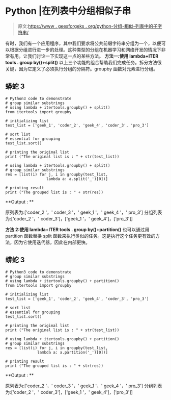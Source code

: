# Python |在列表中分组相似子串

> 原文:[https://www . geesforgeks . org/python-分组-相似-列表中的子字符串/](https://www.geeksforgeeks.org/python-grouping-similar-substrings-in-list/)

有时，我们有一个应用程序，其中我们要求将公共前缀字符串分组为一个，以便可以根据分组进行进一步的处理。这种类型的分组在机器学习和网络开发的情况下非常有用。让我们讨论一下实现这一点的某些方法。
**方法一:使用 lambda+ITER tools . group by()+split()**
以上三个功能的组合帮助我们完成任务。拆分方法很关键，因为它定义了必须执行分组的分隔符。groupby 函数对元素进行分组。

## 蟒蛇 3

```
# Python3 code to demonstrate
# group similar substrings
# using lambda + itertools.groupby() + split()
from itertools import groupby

# initializing list
test_list = ['geek_1', 'coder_2', 'geek_4', 'coder_3', 'pro_3']

# sort list
# essential for grouping
test_list.sort()

# printing the original list
print ("The original list is : " + str(test_list))

# using lambda + itertools.groupby() + split()
# group similar substrings
res = [list(i) for j, i in groupby(test_list,
                  lambda a: a.split('_')[0])]

# printing result
print ("The grouped list is : " + str(res))
```

**Output : **

原列表为:['coder_2 '，' coder_3 '，' geek_1 '，' geek_4 '，' pro_3']
分组列表为:['coder_2 '，' coder_3']，['geek_1 '，' geek_4']，['pro_3']]

**方法 2:使用 lambda+ITER tools . group by()+partition()**
也可以通过用 partition 函数替换 split 函数来执行类似的任务。这是执行这个任务更有效的方法，因为它使用迭代器，因此在内部更快。

## 蟒蛇 3

```
# Python3 code to demonstrate
# group similar substrings
# using lambda + itertools.groupby() + partition()
from itertools import groupby

# initializing list
test_list = ['geek_1', 'coder_2', 'geek_4', 'coder_3', 'pro_3']

# sort list
# essential for grouping
test_list.sort()

# printing the original list
print ("The original list is : " + str(test_list))

# using lambda + itertools.groupby() + partition()
# group similar substrings
res = [list(i) for j, i in groupby(test_list,
              lambda a: a.partition('_')[0])]

# printing result
print ("The grouped list is : " + str(res))
```

**Output : **

原列表为:['coder_2 '，' coder_3 '，' geek_1 '，' geek_4 '，' pro_3']
分组列表为:['coder_2 '，' coder_3']，['geek_1 '，' geek_4']，['pro_3']]